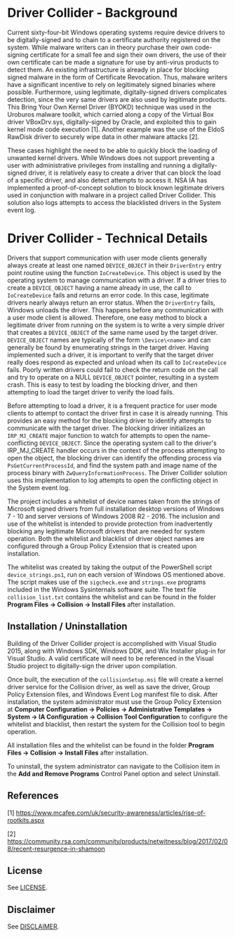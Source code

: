 
# Driver Collider - Background
Current sixty-four-bit Windows operating systems require device drivers to be digitally-signed and to chain to a certificate authority registered on the system. While malware writers can in theory purchase their own code-signing certificate for a small fee and sign their own drivers, the use of their own certificate can be made a signature for use by anti-virus products to detect them. An existing infrastructure is already in place for blocking signed malware in the form of Certificate Revocation. Thus, malware writers have a significant incentive to rely on legitimately signed binaries where possible. Furthermore, using legitimate, digitally-signed drivers complicates detection, since the very same drivers are also used by legitimate products. This Bring Your Own Kernel Driver (BYOKD) technique was used in the Uroburos malware toolkit, which carried along a copy of the Virtual Box driver VBoxDrv.sys, digitally-signed by Oracle, and exploited this to gain kernel mode code execution [1]. Another example was the use of the EldoS RawDisk driver to securely wipe data in other malware attacks [2].

These cases highlight the need to be able to quickly block the loading of unwanted kernel drivers. While Windows does not support preventing a user with administrative privileges from installing and running a digitally-signed driver, it is relatively easy to create a driver that can block the load of a specific driver, and also detect attempts to access it. NSA IA has implemented a proof-of-concept solution to block known legitimate drivers used in conjunction with malware in a project called Driver Collider. This solution also logs attempts to access the blacklisted drivers in the System event log.


# Driver Collider - Technical Details 
Drivers that support communication with user mode clients generally always create at least one named `DEVICE_OBJECT` in their `DriverEntry` entry point routine using the function `IoCreateDevice`. This object is used by the operating system to manage communication with a driver. If a driver tries to create a `DEVICE_OBJECT` having a name already in use, the call to `IoCreateDevice` fails and returns an error code. In this case, legitimate drivers nearly always return an error status. When the `DriverEntry` fails, Windows unloads the driver. This happens before any communication with a user mode client is allowed. Therefore, one easy method to block a legitimate driver from running on the system is to write a very simple driver that creates a `DEVICE_OBJECT` of the same name used by the target driver. `DEVICE_OBJECT` names are typically of the form `\Device\<name>` and can generally be found by enumerating strings in the target driver. Having implemented such a driver, it is important to verify that the target driver really does respond as expected and unload when its call to `IoCreateDevice` fails. Poorly written drivers could fail to check the return code on the call and try to operate on a NULL `DEVICE_OBJECT` pointer, resulting in a system crash. This is easy to test by loading the blocking driver, and then attempting to load the target driver to verify the load fails.

Before attempting to load a driver, it is a frequent practice for user mode clients to attempt to contact the driver first in case it is already running. This provides an easy method for the blocking driver to identify attempts to communicate with the target driver. The blocking driver initializes an `IRP_MJ_CREATE` major function to watch for attempts to open the name-conflicting `DEVICE_OBJECT`. Since the operating system call to the driver's IRP_MJ_CREATE handler occurs in the context of the process attempting to open the object, the blocking driver can identify the offending process via `PsGetCurrentProcessId`, and find the system path and image name of the process binary with `ZwQueryInformationProcess`. The Driver Collider solution uses this implementation to log attempts to open the conflicting object in the System event log.

The project includes a whitelist of device names taken from the strings of Microsoft signed drivers from full installation desktop versions of Windows 7 - 10 and server versions of Windows 2008 R2 - 2016. The inclusion and use of the whitelist is intended to provide protection from inadvertently blocking any legitimate Microsoft drivers that are needed for system operation. Both the whitelist and blacklist of driver object names are configured through a Group Policy Extension that is created upon installation.

The whitelist was created by taking the output of the PowerShell script `device_strings.ps1`, run on each version of Windows OS mentioned above. The script makes use of the `sigcheck.exe` and `strings.exe` programs included in the Windows Sysinternals software suite. The text file `collision_list.txt` contains the whitelist and can be found in the folder **Program Files -> Collision -> Install Files** after installation.


## Installation / Uninstallation
Building of the Driver Collider project is accomplished with Visual Studio 2015, along with Windows SDK, Windows DDK, and Wix Installer plug-in for Visual Studio. A valid certificate will need to be referenced in the Visual Studio project to digitally-sign the driver upon compilation.

Once built, the execution of the `collisionSetup.msi` file will create a kernel driver service for the Collision driver, as well as save the driver, Group Policy Extension files, and Windows Event Log manifest file to disk. After installation, the system administrator must use the Group Policy Extension at **Computer Configuration -> Policies -> Administrative Templates -> System -> IA Configuration -> Collision Tool Configuration** to configure the whitelist and blacklist, then restart the system for the Collision tool to begin operation. 

All installation files and the whitelist can be found in the folder **Program Files -> Collision -> Install Files** after installation. 

To uninstall, the system administrator can navigate to the Collision item in the **Add and Remove Programs** Control Panel option and select Uninstall.


## References
[1] https://www.mcafee.com/uk/security-awareness/articles/rise-of-rootkits.aspx

[2] https://community.rsa.com/community/products/netwitness/blog/2017/02/08/recent-resurgence-in-shamoon


## License
See [LICENSE](./LICENSE.md).


## Disclaimer
See [DISCLAIMER](./DISCLAIMER.md).
